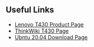 ## Useful Links

+ [Lenovo T430 Product Page](https://www.lenovo.com/gb/en/laptops/thinkpad/t-series/t430/)
+ [ThinkWiki T430 Page](http://www.thinkwiki.org/wiki/Category:T430)
+ [Ubntu 20.04 Download Page](https://releases.ubuntu.com/20.04/)
